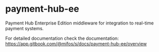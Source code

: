 # payment-hub-ee
Payment Hub Enterprise Edition middleware for integration to real-time payment systems. 

For detailed documentation check the documentation: https://app.gitbook.com/@mifos/s/docs/payment-hub-ee/overview
